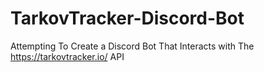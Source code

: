# TarkovTracker-Discord-Bot
Attempting To Create a Discord Bot That Interacts with The https://tarkovtracker.io/ API 
